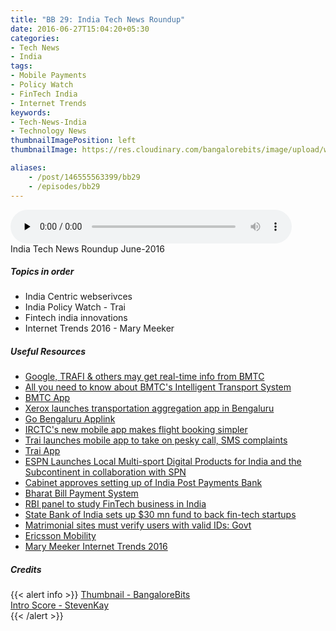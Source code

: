 ```yaml
---
title: "BB 29: India Tech News Roundup"
date: 2016-06-27T15:04:20+05:30
categories:
- Tech News
- India
tags:
- Mobile Payments
- Policy Watch
- FinTech India
- Internet Trends
keywords:
- Tech-News-India
- Technology News
thumbnailImagePosition: left
thumbnailImage: https://res.cloudinary.com/bangalorebits/image/upload/w_600,h_600,c_fill,r_50/v1517410298/bb-episode-assets/bb-generic-thumbnail.png

aliases:
    - /post/146555563399/bb29
    - /episodes/bb29
---
```

<audio controls="controls" controls style="width: 450px;" preload="none" id="audio_player"><source  src='https://bangalorebits.s3.amazonaws.com/2016/BB_EP29_2016-27.mp3' type="audio/mp3">  </audio>
<BR>
India Tech News Roundup June-2016
<!--more-->
##### Topics in order
- India Centric webserivces
- India Policy Watch - Trai
- Fintech india innovations
- Internet Trends 2016 - Mary Meeker

##### Useful Resources

*   [Google, TRAFI & others may get real-time info from BMTC](http://www.bangaloremirror.com/bangalore/others/Google-TRAFI-others-may-get-real-time-info-from-BMTC/articleshow/52441002.cms)
*   [All you need to know about BMTC's Intelligent Transport System](http://bangalore.citizenmatters.in/articles/intelligent-transport-system-bmtc-bangalore?utm_source=copyhttp://bangalore.citizenmatters.in/articles/intelligent-transport-system-bmtc-bangalore)
*   [BMTC App](https://play.google.com/store/apps/details?id=com.bmtc.mybmtc&hl=en)
*   [Xerox launches transportation aggregation app in Bengaluru](http://timesofindia.indiatimes.com/tech/apps/Xerox-launches-transportation-aggregation-app-in-Bengaluru/articleshow/52770410.cms/)
*   [Go Bengaluru Applink](https://itunes.apple.com/in/app/go-bengaluru/id1119674753?mt=8)
*   [IRCTC's new mobile app makes flight booking simpler](http://timesofindia.indiatimes.com/tech/apps/IRCTCs-new-mobile-app-makes-flight-booking-simpler/articleshow/52783474.cms/)
*   [Trai launches mobile app to take on pesky call, SMS complaints](http://economictimes.indiatimes.com/articleshow/52541040.cms?utm_source=contentofinterest&utm_medium=text&utm_campaign=cppst)
*   [Trai App](https://play.google.com/store/apps/details?id=com.trai.dnd&hl=en)
*   [ESPN Launches Local Multi-sport Digital Products for India and the Subcontinent in collaboration with SPN](http://espnmediazone.com/us/press-releases/2016/06/espn-launches-local-multi-sport-digital-products-india-subcontinent-collaboration-spn/)
*   [Cabinet approves setting up of India Post Payments Bank](http://pib.nic.in/newsite/erelease.aspx?relid=145892)
*   [Bharat Bill Payment System](http://economictimes.indiatimes.com/industry/banking/finance/RBI-launces-new-bill-payment-platform-Bharat-Bill-Payment-System/articleshow/52291275.cms)
*   [RBI panel to study FinTech business in India](http://www.thehindu.com/news/cities/mumbai/business/rbi-panel-to-study-fintech-business-in-india/article8703587.ece)
*   [State Bank of India sets up $30 mn fund to back fin-tech startups](http://techcircle.vccircle.com/2016/06/16/state-bank-of-india-sets-up-30-mn-fund-to-back-fin-tech-startups/)
*   [Matrimonial sites must verify users with valid IDs: Govt](http://timesofindia.indiatimes.com/city/delhi/Matrimonial-sites-must-verify-users-with-valid-IDs-Govt/articleshow/52554124.cms)
*   [Ericsson Mobility](https://www.ericsson.com/res/docs/2016/ericsson-mobility-report-2016.pdf)
*   [Mary Meeker Internet Trends 2016](http://www.kpcb.com/blog/tag/Internet%20Trends)

##### Credits

{{< alert info  >}}
  [Thumbnail - BangaloreBits](https://bangalorebis.in) <BR>
  [Intro Score - StevenKay](https://plus.google.com/+StevenKay_Detachment)<BR>
{{< /alert >}}
